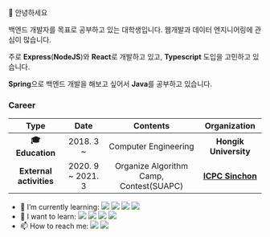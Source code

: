 👋  안녕하세요

 백엔드 개발자를 목표로 공부하고 있는 대학생입니다. 웹개발과 데이터 엔지니어링에 관심이 많습니다.
 
 주로 **Express**(**NodeJS**)와 **React**로 개발하고 있고, **Typescript** 도입을 고민하고 있습니다.
 
 **Spring**으로 백엔드 개발을 해보고 싶어서 **Java**를 공부하고 있습니다.

### Career

| **Type** | **Date** | **Contents** | **Organization** |
|:--------:|:--------:|:--------:|:--------:|
| **:mortar_board: Education** | 2018. 3 ~  | Computer Engineering | **Hongik University** |
| **External activities** | 2020. 9 ~ 2021. 3 | Organize Algorithm Camp, Contest(SUAPC) | **[ICPC Sinchon](https://icpc-sinchon.github.io/)** |
<!--
| **Research activities** | 2018. 12 ~ 2019. 6 | Undergraduate Research Students | **Soongsil Univ. Software Engineering Lab** |
| **Research activities** | 2020. 1 ~ 7 | Team leader of Mevia, 6th Open-Lab | **Korea AI Lab** |
| **:office:Employment** | 2020. 5 ~ | SW Engineer, Validation team | **Intel Korea** |
| **External activities** | 2020. 10 ~ | Google MachineLearning BootCamp | **Google Developers** |
-->


- 🌱 I’m currently learning: <img src="https://img.shields.io/badge/-Node.js-green"/> <img src="https://img.shields.io/badge/-Express-yellow"/> <img src="https://img.shields.io/badge/-React-9cf"> <img src="https://img.shields.io/badge/-TypeScript-blue"/>
- 🔭 I want to learn:  <img src="https://img.shields.io/badge/-Java-orange"/> <img src="https://img.shields.io/badge/-Spring-brightgreen"/> <img src="https://img.shields.io/badge/-Nest.Js-red"/> <img src="https://img.shields.io/badge/-Golang-41f2e1"/>
- 📫 How to reach me: <a href="mailto:rlarudrms28@gmail.com"><img src="https://img.shields.io/badge/Gmail-d14836?style=flat-square&logo=Gmail&logoColor=white&link=mailto:wlgp2500@gmail.com"/></a> <a href="https://junek3.github.io"><img src="https://img.shields.io/badge/Blog-181717?style=flat-square&logo=Github&logoColor=white&link=https://junek3.github.io"/></a>
